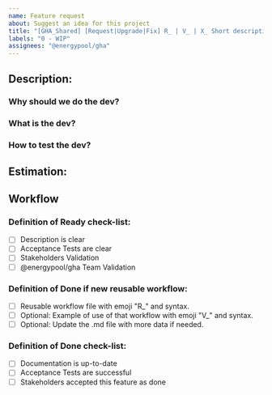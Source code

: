 ```yaml
---
name: Feature request
about: Suggest an idea for this project
title: "[GHA_Shared] [Request|Upgrade|Fix] R_ | V_ | X_ Short description"
labels: "0 - WIP"
assignees: "@energypool/gha"
---
```


## Description:

### Why should we do the dev?

### What is the dev?

### How to test the dev?

## Estimation:

## Workflow

### Definition of Ready check-list:
- [ ] Description is clear
- [ ] Acceptance Tests are clear
- [ ] Stakeholders Validation
- [ ] @energypool/gha Team Validation

### Definition of Done if new reusable workflow:
- [ ] Reusable workflow file with emoji "R_" and syntax.
- [ ] Optional: Example of use of that workflow with emoji "V_" and syntax.
- [ ] Optional: Update the .md file with more data if needed.

### Definition of Done check-list:
- [ ] Documentation is up-to-date
- [ ] Acceptance Tests are successful
- [ ] Stakeholders accepted this feature as done
